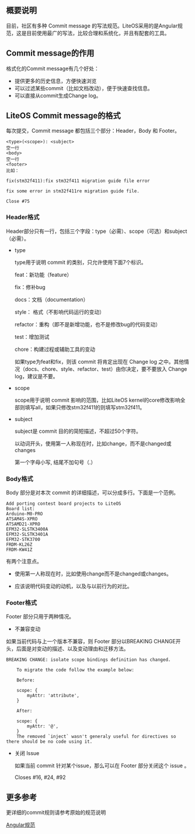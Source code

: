 ## 概要说明

目前，社区有多种 Commit message 的写法规范。LiteOS采用的是Angular规范，这是目前使用最广的写法，比较合理和系统化，并且有配套的工具。


## Commit message的作用
格式化的Commit message有几个好处：

- 提供更多的历史信息，方便快速浏览
- 可以过滤某些commit（比如文档改动），便于快速查找信息。
- 可以直接从commit生成Change log。

## LiteOS Commit message的格式

每次提交，Commit message 都包括三个部分：Header，Body 和 Footer。

	<type>(<scope>): <subject>
	空一行
	<body>
	空一行
	<footer>
	比如：

    fix(stm32f411):fix stm32f411 migration guide file error

    fix some error in stm32f411re migration guide file.

    Close #75

### Header格式
 Header部分只有一行，包括三个字段：type（必需）、scope（可选）和subject（必需）。

- type

	type用于说明 commit 的类别，只允许使用下面7个标识。

	feat：新功能（feature）

	fix：修补bug

	docs：文档（documentation）

	style： 格式（不影响代码运行的变动）

	refactor：重构（即不是新增功能，也不是修改bug的代码变动）

	test：增加测试

	chore：构建过程或辅助工具的变动

	如果type为feat和fix，则该 commit 将肯定出现在 Change log 之中。其他情况（docs、chore、style、refactor、test）由你决定，要不要放入 Change log，建议是不要。

- scope

	scope用于说明 commit 影响的范围，比如LiteOS kernel的core修改影响全部则填写all，如果只修改stm32f411的则填写stm32f411。

- subject

	subject是 commit 目的的简短描述，不超过50个字符。

	以动词开头，使用第一人称现在时，比如change，而不是changed或changes

	第一个字母小写, 结尾不加句号（.）

### Body格式

Body 部分是对本次 commit 的详细描述，可以分成多行。下面是一个范例。

    Add porting contest board projects to LiteOS
    Board list:
    Arduino-M0-PRO
    ATSAM4S-XPRO
    ATSAMD21-XPRO
    EFM32-SLSTK3400A
    EFM32-SLSTK3401A
    EFM32-STK3700
    FRDM-KL26Z
    FRDM-KW41Z


有两个注意点。

- 使用第一人称现在时，比如使用change而不是changed或changes。

- 应该说明代码变动的动机，以及与以前行为的对比。


### Footer格式

Footer 部分只用于两种情况。

- 不兼容变动

如果当前代码与上一个版本不兼容，则 Footer 部分以BREAKING CHANGE开头，后面是对变动的描述、以及变动理由和迁移方法。

	BREAKING CHANGE: isolate scope bindings definition has changed.

    	To migrate the code follow the example below:

    	Before:

		scope: {
      		myAttr: 'attribute',
    	}

		After:

		scope: {
			myAttr: '@',
		}
		The removed `inject` wasn't generaly useful for directives so there should be no code using it.

- 关闭 Issue

	如果当前 commit 针对某个issue，那么可以在 Footer 部分关闭这个 issue 。

	Closes #16, #24, #92

## 更多参考

更详细的commit规则请参考原始的规范说明
 
[Angular规范](https://github.com/mychaser/docgather/blob/master/GitCommitMessageConventions.pdf) 
